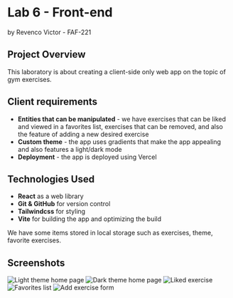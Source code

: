 # Lab 6 - Front-end

by Revenco Victor - FAF-221

## Project Overview
This laboratory is about creating a client-side only web app on the topic of gym exercises.

## Client requirements
- **Entities that can be manipulated** - we have exercises that can be liked and viewed in a favorites list, exercises that can be removed, and also the feature of adding a new 
desired exercise
- **Custom theme** - the app uses gradients that make the app appealing and also features a light/dark mode
- **Deployment** - the app is deployed using Vercel

## Technologies Used
- **React** as a web library
- **Git & GitHub** for version control
- **Tailwindcss** for styling
- **Vite** for building the app and optimizing the build

We have some items stored in local storage such as exercises, theme, favorite exercises.

## Screenshots
![Light theme home page](screenshots/MainAppLight.PNG)
![Dark theme home page](screenshots/MainAppDark.PNG)
![Liked exercise](screenshots/LikedExercise.PNG)
![Favorites list](screenshots/FavoritesList.PNG)
![Add exercise form](screenshots/AddExerciseForm.PNG)
